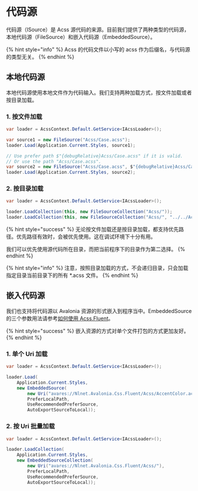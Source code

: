 # 代码源

代码源（ISource）是 Acss 源代码的来源。目前我们提供了两种类型的代码源，本地代码源（FileSource）和嵌入代码源（EmbeddedSource）。

{% hint style="info" %}
Acss 的代码文件以小写的 acss 作为后缀名，与代码源的类型无关。
{% endhint %}

## 本地代码源

本地代码源使用本地文件作为代码输入。我们支持两种加载方式，按文件加载或者按目录加载。

### 1. 按文件加载

```csharp
var loader = AcssContext.Default.GetService<IAcssLoader>();

var source1 = new FileSource("Acss/Case.acss");
loader.Load(Application.Current.Styles, source1);

// Use prefer path $"{debugRelative}Acss/Case.acss" if it is valid. 
// Or use the path "Acss/Case.acss".
var source2 = new FileSource("Acss/Case.acss", $"{debugRelative}Acss/Case.acss");
loader.Load(Application.Current.Styles, source2);
```

### 2. 按目录加载

```csharp
var loader = AcssContext.Default.GetService<IAcssLoader>();

loader.LoadCollection(this, new FileSourceCollection("Acss/"));
loader.LoadCollection(this, new FileSourceCollection("Acss/", "../../Acss/"));
```

{% hint style="success" %}
无论按文件加载还是按目录加载，都支持优先路径。优先路径有效时，会被优先使用。这在调试环境下十分有用。

我们可以优先使用源代码所在目录，而把当前程序下的目录作为第二选择。
{% endhint %}

{% hint style="info" %}
注意，按照目录加载的方式，不会递归目录，只会加载指定目录当前目录下的所有 \*.acss 文件。
{% endhint %}

## 嵌入代码源

我们也支持将代码源以 Avalonia 资源的形式嵌入到程序当中。EmbeddedSource 的三个参数用法请参考[如何使用 Acss.Fluent](../ru-he-shi-yong-acss.fluent.md)。

{% hint style="success" %}
嵌入资源的方式对单个文件打包的方式更加友好。
{% endhint %}

### 1. 单个 Uri 加载

```csharp
var loader = AcssContext.Default.GetService<IAcssLoader>();

loader.Load(
    Application.Current.Styles, 
    new EmbeddedSource(
        new Uri("avares://Nlnet.Avalonia.Css.Fluent/Acss/AccentColor.acss"), 
        PreferLocalPath, 
        UseRecommendedPreferSource, 
        AutoExportSourceToLocal));
```

### 2. 按 Uri 批量加载

```csharp
var loader = AcssContext.Default.GetService<IAcssLoader>();

loader.LoadCollection(
    Application.Current.Styles, 
    new EmbeddedSourceCollection(
        new Uri("avares://Nlnet.Avalonia.Css.Fluent/Acss/"), 
        PreferLocalPath, 
        UseRecommendedPreferSource, 
        AutoExportSourceToLocal));
```

